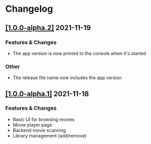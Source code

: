 # Changelog

## [[1.0.0-alpha.2]](https://github.com/qantata/aard/releases/tag/v1.0.0-alpha.2) 2021-11-19

### Features & Changes

- The app version is now printed to the console when it's started

### Other

- The release file name now includes the app version

## [[1.0.0-alpha.1]](https://github.com/qantata/aard/releases/tag/v1.0.0-alpha.1) 2021-11-18

### Features & Changes

- Basic UI for browsing movies
- Movie player page
- Backend movie scanning
- Library management (add/remove)
